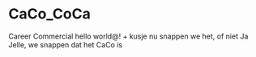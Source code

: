 # CaCo_CoCa
Career Commercial hello world@! + kusje nu snappen we het, of niet
Ja Jelle, we snappen dat het CaCo is
